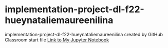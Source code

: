 # implementation-project-dl-f22-hueynataliemaureenilina
implementation-project-dl-f22-hueynataliemaureenilina created by GitHub Classroom
start file
[Link to My Jupyter Notebook](https://github.com/ilnavani/ocr/blob/main/Presentation.ipynb)
